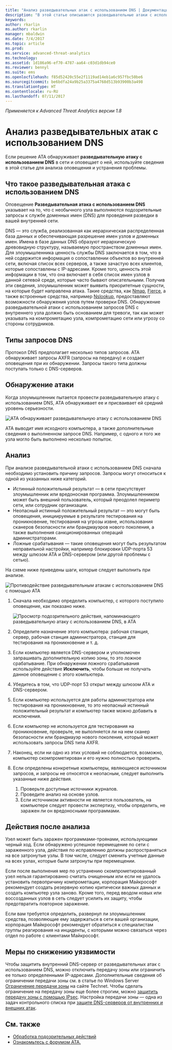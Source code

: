 ```yaml
---
title: "Анализ разведывательных атак с использованием DNS | Документация Майкрософт"
description: "В этой статье описываются разведывательные атаки с использованием DNS и приводятся инструкции по их анализу в случае обнаружения этой угрозы решением ATA."
keywords: 
author: rkarlin
ms.author: rkarlin
manager: mbaldwin
ms.date: 7/4/2017
ms.topic: article
ms.prod: 
ms.service: advanced-threat-analytics
ms.technology: 
ms.assetid: 1d186a96-ef70-4787-aa64-c03d1db94ce0
ms.reviewer: bennyl
ms.suite: ems
ms.openlocfilehash: f85d52420c55e2f1119ad14eb1a6c957fbc50be6
ms.sourcegitcommit: be6bdfa24a9b25a3375a4768d513b93900b3a498
ms.translationtype: HT
ms.contentlocale: ru-RU
ms.lasthandoff: 07/11/2017
---
```

*Применяется к Advanced Threat Analytics версии 1.8*

# <a name="investigating-reconnaissance-using-dns"></a>Анализ разведывательных атак с использованием DNS

Если решение ATA обнаруживает **разведывательную атаку с использованием DNS** в сети и оповещает о ней, используйте сведения в этой статье для анализа оповещения и устранения проблемы.

## <a name="what-is-reconnaissance-using-dns"></a>Что такое разведывательная атака с использованием DNS

Оповещение **Разведывательная атака с использованием DNS** указывает на то, что с необычного узла выполняются подозрительные запросы к службе доменных имен (DNS) для проведения разведки в вашей внутренней сети.

DNS — это служба, реализованная как иерархическая распределенная база данных и обеспечивающая разрешение имен узлов и доменных имен. Имена в базе данных DNS образуют иерархическую древовидную структуру, называемую пространством доменных имен.
Для злоумышленника ценность службы DNS заключается в том, что в ней содержится информация о сопоставлении объектов во внутренней сети, включая список всех серверов, а также зачастую всех клиентов, которые сопоставлены с IP-адресами. Кроме того, ценность этой информации в том, что она включает в себя список имен узлов в данной сетевой среде, которые часто бывают описательными. Получив эти сведения, злоумышленник может выявить приоритетные сущности, на которые будет направлена атака. Такие средства, как [Nmap](https://nmap.org/), [Fierce](https://github.com/mschwager/fierce), а также встроенные средства, например [Nslookup](https://technet.microsoft.com/library/cc725991(v=ws.11).aspx), предоставляют возможности обнаружения узлов путем проверки DNS.
Обнаружение разведывательной атаки с использованием запросов DNS с внутреннего узла должно быть основанием для тревоги, так как может указывать на компрометацию узла, компрометацию сети или угрозу со стороны сотрудников.

## <a name="dns-query-types"></a>Типы запросов DNS

Протокол DNS предполагает несколько типов запросов. ATA обнаруживает запросы AXFR (запросы на передачу) и создает оповещения при их обнаружении. Запросы такого типа должны поступать только с DNS-серверов.

## <a name="discovering-the-attack"></a>Обнаружение атаки

Когда злоумышленник пытается провести разведывательную атаку с использованием DNS, ATA обнаруживает ее и присваивает ей средний уровень серьезности.

![ATA обнаруживает разведывательную атаку с использованием DNS](./media/dns-recon.png)
 
ATA выводит имя исходного компьютера, а также дополнительные сведения о выполненном запросе DNS. Например, с одного и того же узла могло быть выполнено несколько попыток.

## <a name="investigating"></a>Анализ

При анализе разведывательной атаки с использованием DNS сначала необходимо установить причину запросов. Запросы могут относиться к одной из указанных ниже категорий. 
-   Истинный положительный результат — в сети присутствует злоумышленник или вредоносная программа. Злоумышленником может быть внешний пользователь, который преодолел периметр сети, или сотрудник организации.
-   Неопасный истинный положительный результат — это могут быть оповещения, инициируемые в результате тестирования на проникновение, тестирования на угрозы извне, использования сканеров безопасности или брандмауэров нового поколения, а также выполнения санкционированных операций администраторами.
-   Ложные срабатывания — такие оповещения могут быть результатом неправильной настройки, например блокировки UDP-порта 53 между шлюзом ATA и DNS-сервером (или другой проблемы с сетью).

На схеме ниже приведены шаги, которые следует выполнить при анализе.

![Противодействие разведывательным атакам с использованием DNS с помощью ATA](./media/dns-recon-diagram.png)
 
1.  Сначала необходимо определить компьютер, с которого поступило оповещение, как показано ниже.
 
    ![Просмотр подозрительного действия, напоминающего разведывательную атаку с использованием DNS, в ATA](./media/dns-recon.png)
2.  Определите назначение этого компьютера: рабочая станция, сервер, рабочая станция администратора, станция для тестирования на проникновение и т. д.
3.  Если компьютер является DNS-сервером и уполномочен запрашивать дополнительную копию зоны, то это ложное срабатывание. При обнаружении ложного срабатывания используйте действие **Исключить**, чтобы больше не получать данное оповещение с этого компьютера.
4. Убедитесь в том, что UDP-порт 53 открыт между шлюзом ATA и DNS-сервером.
4.  Если компьютер используется для работы администратора или тестирования на проникновение, то это неопасный истинный положительный результат и компьютер также можно добавить в исключения.
5.  Если компьютер не используется для тестирования на проникновение, проверьте, не выполняется ли на нем сканер безопасности или брандмауэр нового поколения, который может использовать запросы DNS типа AXFR.
6.  Наконец, если ни одно из этих условий не соблюдается, возможно, компьютер скомпрометирован и его нужно полностью проверить. 
7.  Если определены конкретные компьютеры, являющиеся источником запросов, и запросы не относятся к неопасным, следует выполнить указанные ниже действия.
    1.  Проверьте доступные источники журналов. 
    2.  Проведите анализ на основе узлов. 
    3.  Если источником активности не является пользователь, на компьютере следует провести экспертизу, чтобы определить, не заражен ли он вредоносными программами.

## <a name="post-investigation"></a>Действия после анализа

Узел может быть заражен программами-троянами, использующими черный ход. Если обнаружено успешное перемещение по сети с зараженного узла, действия по исправлению должны распространяться на все затронутые узлы. В том числе, следует сменить учетные данные на всех узлах, которые были затронуты при перемещении. 

Если после выполнения мер по устранению скомпрометированный узел нельзя гарантированно считать очищенным или если не удалось установить первопричину компрометации, корпорация Майкрософт рекомендует создать резервную копию критически важных данных и создать компьютер узла заново. Кроме того, перед вводом новых или воссозданных узлов в сеть следует усилить их защиту, чтобы предотвратить повторное заражение. 

Если вам требуется определить, развернул ли злоумышленник средства, позволяющие ему задержаться в сети вашей организации, корпорация Майкрософт рекомендует обратиться к специалистам группы реагирования на инциденты, с которыми можно связаться через отдел по работе с клиентами Майкрософт.

## <a name="mitigation"></a>Меры по снижению уязвимости

Чтобы защитить внутренний DNS-сервер от разведывательных атак с использованием DNS, можно отключить передачу зоны или ограничить ее только определенными IP-адресами. Дополнительные сведения об ограничении передачи зоны см. в статье по Windows Server [Ограничение передачи зоны](https://technet.microsoft.com/library/ee649273(v=ws.10).aspx) на сайте Technet. Чтобы сделать ограничение на передачу зоны еще более строгим, можно [защитить передачу зоны с помощью IPsec](https://technet.microsoft.com/library/ee649192(v=ws.10).aspx). Настройка передачи зоны — одна из задач контрольного списка при [защите DNS-серверов от внутренних и внешних атак](https://technet.microsoft.com/library/cc770432(v=ws.11).aspx).



## <a name="see-also"></a>См. также
- [Обработка подозрительных действий](working-with-suspicious-activities.md)
- [Ознакомьтесь с форумом ATA.](https://social.technet.microsoft.com/Forums/security/home?forum=mata)
